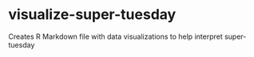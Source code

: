 # visualize-super-tuesday
Creates R Markdown file with data visualizations to help interpret super-tuesday
